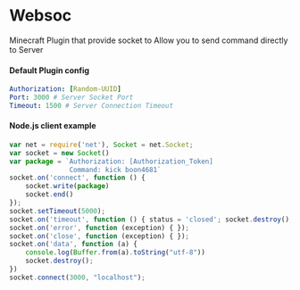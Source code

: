 # Websoc
Minecraft Plugin that provide socket to Allow you to send command directly to Server

<h4>Default Plugin config</h4>

```yml
Authorization: [Random-UUID]
Port: 3000 # Server Socket Port
Timeout: 1500 # Server Connection Timeout
```

<h4>Node.js client example</h4>

```js
var net = require('net'), Socket = net.Socket;
var socket = new Socket()
var package = `Authorization: [Authorization_Token]
               Command: kick boon4681`
socket.on('connect', function () {
    socket.write(package)
    socket.end()
});
socket.setTimeout(5000);
socket.on('timeout', function () { status = 'closed'; socket.destroy(); });
socket.on('error', function (exception) { });
socket.on('close', function (exception) { });
socket.on('data', function (a) {
    console.log(Buffer.from(a).toString("utf-8"))
    socket.destroy();
})
socket.connect(3000, "localhost");
```

